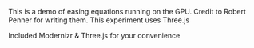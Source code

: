 This is a demo of easing equations running on the GPU. Credit to Robert Penner for writing them. This experiment uses Three.js

Included Modernizr & Three.js for your convenience